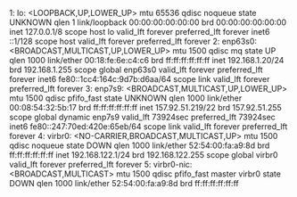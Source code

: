 1: lo: <LOOPBACK,UP,LOWER_UP> mtu 65536 qdisc noqueue state UNKNOWN qlen 1
    link/loopback 00:00:00:00:00:00 brd 00:00:00:00:00:00
    inet 127.0.0.1/8 scope host lo
       valid_lft forever preferred_lft forever
    inet6 ::1/128 scope host 
       valid_lft forever preferred_lft forever
2: enp63s0: <BROADCAST,MULTICAST,UP,LOWER_UP> mtu 1500 qdisc mq state UP qlen 1000
    link/ether 00:18:fe:6e:c4:c6 brd ff:ff:ff:ff:ff:ff
    inet 192.168.1.20/24 brd 192.168.1.255 scope global enp63s0
       valid_lft forever preferred_lft forever
    inet6 fe80::1cc4:164c:9d7b:d6aa/64 scope link 
       valid_lft forever preferred_lft forever
3: enp7s9: <BROADCAST,MULTICAST,UP,LOWER_UP> mtu 1500 qdisc pfifo_fast state UNKNOWN qlen 1000
    link/ether 00:08:54:32:5b:17 brd ff:ff:ff:ff:ff:ff
    inet 157.92.51.219/22 brd 157.92.51.255 scope global dynamic enp7s9
       valid_lft 73924sec preferred_lft 73924sec
    inet6 fe80::247:70ed:420e:65eb/64 scope link 
       valid_lft forever preferred_lft forever
4: virbr0: <NO-CARRIER,BROADCAST,MULTICAST,UP> mtu 1500 qdisc noqueue state DOWN qlen 1000
    link/ether 52:54:00:fa:a9:8d brd ff:ff:ff:ff:ff:ff
    inet 192.168.122.1/24 brd 192.168.122.255 scope global virbr0
       valid_lft forever preferred_lft forever
5: virbr0-nic: <BROADCAST,MULTICAST> mtu 1500 qdisc pfifo_fast master virbr0 state DOWN qlen 1000
    link/ether 52:54:00:fa:a9:8d brd ff:ff:ff:ff:ff:ff
